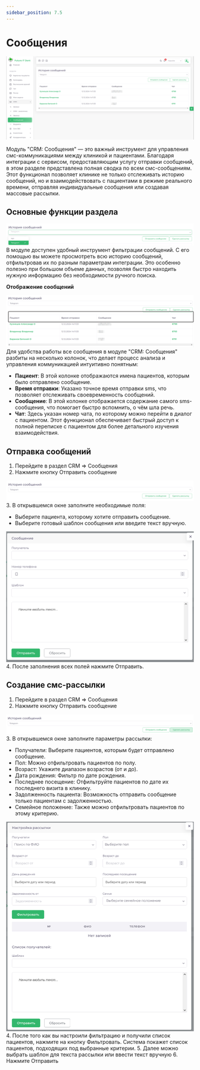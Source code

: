 ```yaml
---
sidebar_position: 7.5
---
```

# Сообщения

![Модуль "CRM.Сообщения"](assets/messages/1.png)

Модуль "CRM: Сообщения" — это важный инструмент для управления смс-коммуникациями между клиникой и пациентами. Благодаря интеграции с сервисом, предоставляющим услугу отправки сообщений, в этом разделе представлена полная сводка по всем смс-сообщениям. 
Этот функционал позволяет клинике не только отслеживать историю сообщений, но и взаимодействовать с пациентами в режиме реального времени, отправляя индивидуальные сообщения или создавая массовые рассылки.

## Основные функции раздела

![Модуль "CRM.Сообщения"](assets/messages/2.png)
В модуле доступен удобный инструмент фильтрации сообщений. С его помощью вы можете просмотреть всю историю сообщений, отфильтровав их по разным параметрам интеграции. Это особенно полезно при большом объеме данных, позволяя быстро находить нужную информацию без необходимости ручного поиска.

**Отображение сообщений**

![Модуль "CRM.Сообщения"](assets/messages/3.png)
Для удобства работы все сообщения в модуле "CRM: Сообщения" разбиты на несколько колонок, что делает процесс анализа и управления коммуникацией интуитивно понятным:

* **Пациент**: В этой колонке отображаются имена пациентов, которым было отправлено сообщение.
* **Время отправки**: Указано точное время отправки sms, что позволяет отслеживать своевременность сообщений.
* **Сообщение**: В этой колонке отображается содержание самого sms-сообщения, что помогает быстро вспомнить, о чём шла речь.
* **Чат**: Здесь указан номер чата, по которому можно перейти в диалог с пациентом. Этот функционал обеспечивает быстрый доступ к полной переписке с пациентом для более детального изучения взаимодействия.


## Отправка сообщений

1. Перейдите в раздел CRM => Сообщения
2. Нажмите кнопку Отправить сообщение

![Модуль "CRM.Сообщения"](assets/messages/4.png)
3. В открывшемся окне заполните необходимые поля:

* Выберите пациента, которому хотите отправить сообщение.
* Выберите готовый шаблон сообщения или введите текст вручную.

![Модуль "CRM.Сообщения"](assets/messages/5.png)
4. После заполнения всех полей нажмите Отправить.

## Создание смс-рассылки

1. Перейдите в раздел CRM => Сообщения
2. Нажмите кнопку Отправить сообщение

![Модуль "CRM.Сообщения"](assets/messages/6.png)
3. В открывшемся окне заполните параметры рассылки:

* Получатели: Выберите пациентов, которым будет отправлено сообщение.
* Пол: Можно отфильтровать пациентов по полу.
* Возраст: Укажите диапазон возрастов (от и до).
* Дата рождения: Фильтр по дате рождения.
* Последнее посещение: Отфильтруйте пациентов по дате их последнего визита в клинику.
* Задолженность пациента: Возможность отправить сообщение только пациентам с задолженностью.
* Семейное положение: Также можно отфильтровать пациентов по этому критерию.

![Модуль "CRM.Сообщения"](assets/messages/7.png)
4. После того как вы настроили фильтрацию и получили список пациентов, нажмите на  кнопку Фильтровать. Система покажет список пациентов, подходящих под выбранные критерии.
5. Далее можно выбрать шаблон для текста рассылки или ввести текст вручную
6. Нажмите Отправить
 